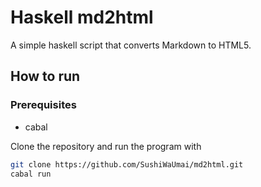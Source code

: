 # Haskell md2html

A simple haskell script that converts Markdown to HTML5.

## How to run

### Prerequisites
- cabal

Clone the repository and run the program with
``` sh
git clone https://github.com/SushiWaUmai/md2html.git
cabal run
```
